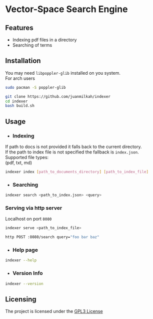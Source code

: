 # Vector-Space Search Engine

## Features
- Indexing pdf files in a directory  
- Searching of terms

## Installation

You may need `libpoppler-glib` installed on you system.  
For arch users  

```bash
sudo pacman -S poppler-glib
```

```bash
git clone https://github.com/juanmilkah/indexer 
cd indexer 
bash build.sh
```

## Usage

- ### Indexing 
If path to docs is not provided it falls back to the current directory.  
If the path to index file is not specified the fallback is `index.json`.  
Supported file types:  
(pdf, txt, md)

```bash
indexer index [path_to_documents_directory] [path_to_index_file]
```


- ### Searching
```bash
indexer search <path_to_index.json> <query>
```

### Serving via http server
Localhost on port `8080`
```bash
indexer serve <path_to_index_file>
```

```bash
http POST :8080/search query="foo bar baz"
```

- ### Help page
```bash
indexer --help
```

- ### Version Info
```bash
indexer --version
```

## Licensing
The project is licensed under the [GPL3 License](LICENSE)
